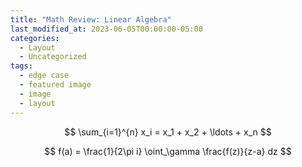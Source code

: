 ```yaml
---
title: "Math Review: Linear Algebra"
last_modified_at: 2023-06-05T00:00:00-05:00
categories:
  - Layout
  - Uncategorized
tags:
  - edge case
  - featured image
  - image
  - layout
---
```

$$
\sum_{i=1}^{n} x_i = x_1 + x_2 + \ldots + x_n
$$

$$ f(a) = \frac{1}{2\pi i} \oint_\gamma \frac{f(z)}{z-a} dz $$
